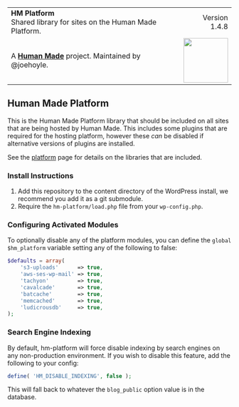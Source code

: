 <table width="100%">
	<tr>
		<td align="left" width="70">
			<strong>HM Platform</strong><br />
			Shared library for sites on the Human Made Platform.
		</td>
		<td align="right" width="20%">
			Version 1.4.8
		</td>
	</tr>
	<tr>
		<td>
			A <strong><a href="https://hmn.md/">Human Made</a></strong> project. Maintained by @joehoyle.
		</td>
		<td align="center">
			<img src="https://hmn.md/content/themes/hmnmd/assets/images/hm-logo.svg" width="100" />
		</td>
	</tr>
</table>

## Human Made Platform

This is the Human Made Platform library that should be included on
all sites that are being hosted by Human Made. This includes some plugins that
are required for the hosting platform, however these _can_ be disabled if alternative
versions of plugins are installed.

See the [platform](http://engineering.hmn.md/platform/plugins/) page for details on the
libraries that are included.

### Install Instructions

1. Add this repository to the content directory of the WordPress install, we recommend you add
it as a git submodule.
1. Require the `hm-platform/load.php` file from your `wp-config.php`.

### Configuring Activated Modules

To optionally disable any of the platform modules, you can define the `global $hm_platform`
variable setting any of the following to false:


```php
$defaults = array(
	's3-uploads'      => true,
	'aws-ses-wp-mail' => true,
	'tachyon'         => true,
	'cavalcade'       => true,
	'batcache'        => true,
	'memcached'       => true,
	'ludicrousdb'     => true,
);
```

### Search Engine Indexing

By default, hm-platform will force disable indexing by search engines on any non-production environment. If you wish to disable this feature, add the following to your config:

```php
define( 'HM_DISABLE_INDEXING', false );
```

This will fall back to whatever the `blog_public` option value is in the database.
